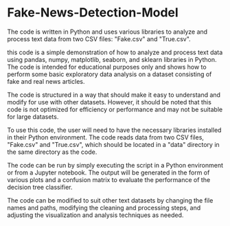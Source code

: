 # Fake-News-Detection-Model
The code is written in Python and uses various libraries to analyze and process text data from two CSV files: "Fake.csv" and "True.csv". 

this code is a simple demonstration of how to analyze and process text data using pandas, numpy, matplotlib, seaborn, and sklearn libraries in Python. The code is intended for educational purposes only and shows how to perform some basic exploratory data analysis on a dataset consisting of fake and real news articles.

The code is structured in a way that should make it easy to understand and modify for use with other datasets. However, it should be noted that this code is not optimized for efficiency or performance and may not be suitable for large datasets.

To use this code, the user will need to have the necessary libraries installed in their Python environment. The code reads data from two CSV files, "Fake.csv" and "True.csv", which should be located in a "data" directory in the same directory as the code.

The code can be run by simply executing the script in a Python environment or from a Jupyter notebook. The output will be generated in the form of various plots and a confusion matrix to evaluate the performance of the decision tree classifier.

The code can be modified to suit other text datasets by changing the file names and paths, modifying the cleaning and processing steps, and adjusting the visualization and analysis techniques as needed.




